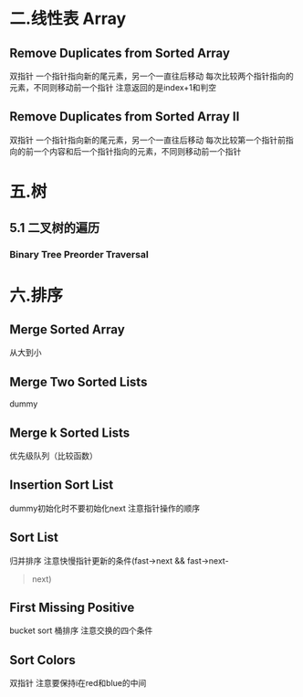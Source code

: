 # 二.线性表 Array
## Remove Duplicates from Sorted Array
双指针 一个指针指向新的尾元素，另一个一直往后移动 
每次比较两个指针指向的元素，不同则移动前一个指针
注意返回的是index+1和判空
## Remove Duplicates from Sorted Array II
双指针 一个指针指向新的尾元素，另一个一直往后移动 
每次比较第一个指针前指向的前一个内容和后一个指针指向的元素，不同则移动前一个指针  
  
# 五.树
## 5.1 二叉树的遍历
### Binary Tree Preorder Traversal


  
# 六.排序
## Merge Sorted Array
从大到小  
## Merge Two Sorted Lists
dummy  
## Merge k Sorted Lists
优先级队列（比较函数）  
## Insertion Sort List
dummy初始化时不要初始化next 注意指针操作的顺序  
## Sort List
归并排序 注意快慢指针更新的条件(fast->next && fast->next-
>next)  
## First Missing Positive
bucket sort 桶排序 注意交换的四个条件  
## Sort Colors
双指针 注意要保持i在red和blue的中间  
